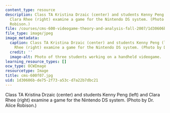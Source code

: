 ```yaml
---
content_type: resource
description: Class TA Kristina Drzaic (center) and students Kenny Peng (left) and
  Clara Rhee (right) examine a game for the Nintendo DS system. (Photo by Dr. Alice
  Robison.)
file: /courses/cms-600-videogame-theory-and-analysis-fall-2007/1d30606bde752f73a53cd7a22b7dbc21_cms-600f07.jpg
file_type: image/jpeg
image_metadata:
  caption: Class TA Kristina Drzaic (center) and students Kenny Peng (left) and Clara
    Rhee (right) examine a game for the Nintendo DS system. (Photo by Dr. Alice Robison.)
  credit: ''
  image-alt: Photo of three students working on a handheld videogame.
learning_resource_types: []
ocw_type: OCWImage
resourcetype: Image
title: cms-600f07.jpg
uid: 1d30606b-de75-2f73-a53c-d7a22b7dbc21
---
```

Class TA Kristina Drzaic (center) and students Kenny Peng (left) and Clara Rhee (right) examine a game for the Nintendo DS system. (Photo by Dr. Alice Robison.)


